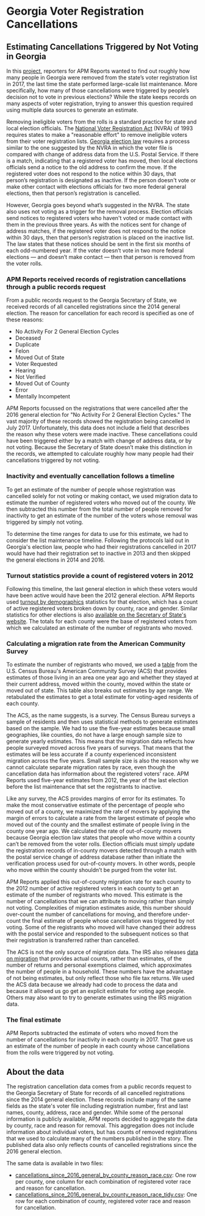 # Georgia Voter Registration Cancellations

## Estimating Cancellations Triggered by Not Voting in Georgia

In this [project](https://www.apmreports.org/story/2018/10/19/georgia-voter-purge), reporters for APM Reports wanted to find out roughly how many people in Georgia were removed from the state’s voter registration list in 2017, the last time the state performed large-scale list maintenance. More specifically, how many of those cancellations were triggered by people’s decision not to vote in previous elections? While the state keeps records on many aspects of voter registration, trying to answer this question required using multiple data sources to generate an estimate.
 
Removing ineligible voters from the rolls is a standard practice for state and local election officials. The [National Voter Registration Act](https://www.congress.gov/bill/103rd-congress/house-bill/2/text) (NVRA) of 1993 requires states to make a "reasonable effort" to remove ineligible voters from their voter registration lists. [Georgia election law](https://advance.lexis.com/documentpage/?pdmfid=1000516&crid=6a059d99-4235-457f-9448-89f9fe9924f4&nodeid=AAVAADAAHABE&nodepath=%2FROOT%2FAAV%2FAAVAAD%2FAAVAADAAH%2FAAVAADAAHABE&level=4&haschildren=&populated=false&title=%C2%A7+21-2-233.+Comparison+of+change+of+address+information+supplied+by+United+States+Postal+Service+with+electors+list%3B+removal+from+list+of+electors%3B+notice+to+electors&config=00JAA1MDBlYzczZi1lYjFlLTQxMTgtYWE3OS02YTgyOGM2NWJlMDYKAFBvZENhdGFsb2feed0oM9qoQOMCSJFX5qkd&pddocfullpath=%2Fshared%2Fdocument%2Fstatutes-legislation%2Furn%3AcontentItem%3A5STN-94M0-004D-8268-00008-00&ecomp=-kL8kkk&prid=966f9cfb-4588-4716-a582-0fe89acb8da1) requires a process similar to the one suggested by the NVRA in which the voter file is compared with change of address data from the U.S. Postal Service. If there is a match, indicating that a registered voter has moved, then local elections officials send a notice to the old address to confirm the move. If the registered voter does not respond to the notice within 30 days, that person’s registration is designated as inactive. If the person doesn't vote or make other contact with elections officials for two more federal general elections, then that person’s registration is cancelled.

However, Georgia goes beyond what’s suggested in the NVRA. The state also uses not voting as a trigger for the removal process. Election officials send notices to registered voters who haven't voted or made contact with them in the previous three years. As with the notices sent for change of address matches, if the registered voter does not respond to the notice within 30 days, then that person’s registration is placed on the inactive list. The law states that these notices should be sent in the first six months of each odd-numbered year. If the voter doesn’t vote in two more federal elections — and doesn’t make contact — then that person is removed from the voter rolls.

### APM Reports received records of registration cancellations through a public records request

From a public records request to the Georgia Secretary of State, we received records of all cancelled registrations since the 2014 general election. The reason for cancellation for each record is specified as one of these reasons:

* No Activity For 2 General Election Cycles
* Deceased
* Duplicate
* Felon
* Moved Out of State
* Voter Requested
* Hearing
* Not Verified
* Moved Out of County
* Error
* Mentally Incompetent

APM Reports focussed on the registrations that were cancelled after the 2016 general election for "No Activity For 2 General Election Cycles." The vast majority of these records showed the registration being cancelled in July 2017. Unfortunately, this data does not include a field that describes the reason why these voters were made inactive. These cancellations could have been triggered either by a match with change of address data, or by not voting. Because the Secretary of State doesn’t make this distinction in the records, we attempted to calculate roughly how many people had their cancellations triggered by not voting.

### Inactivity and eventually cancellation follows a timeline

To get an estimate of the number of people whose registration was cancelled solely for not voting or making contact, we used migration data to estimate the number of registered voters who moved out of the county. We then subtracted this number from the total number of people removed for inactivity to get an estimate of the number of the voters whose removal was triggered by simply not voting.

To determine the time ranges for data to use for this estimate, we had to consider the list maintenance timeline. Following the protocols laid out in Georgia's election law, people who had their registrations cancelled in 2017 would have had their registration set to inactive in 2013 and then skipped the general elections in 2014 and 2016.

### Turnout statistics provide a count of registered voters in 2012

Following this timeline, the last general election in which these voters would have been active would have been the 2012 general election. APM Reports used [turnout by demographics](http://sos.ga.gov/elections/TurnoutByDemographics/2012_1106/376_cfv_by_county_nov_2012.pdf) statistics for that election, which has a count of active registered voters broken down by county, race and gender. Similar statistics for other elections is also [available on the Secretary of State's website](http://sos.ga.gov/index.php/Elections/voter_turn_out_by_demographics). The totals for each county were the base of registered voters from which we calculated an estimate of the number of registrants who moved.

### Calculating a migration rate from the American Community Survey

To estimate the number of registrants who moved, we used a [table](https://censusreporter.org/tables/B07401/) from the U.S. Census Bureau's American Community Survey (ACS) that provides estimates of those living in an area one year ago and whether they stayed at their current address, moved within the county, moved within the state or moved out of state. This table also breaks out estimates by age range. We retabulated the estimates to get a total estimate for voting-aged residents of each county.

The ACS, as the name suggests, is a survey. The Census Bureau surveys a sample of residents and then uses statistical methods to generate estimates based on the sample. We had to use the five-year estimates because small geographies, like counties, do not have a large enough sample size to generate yearly estimates. This means that the migration data reflects how people surveyed moved across five years of surveys. That means that the estimates will be less accurate if a county experienced inconsistent migration across the five years. Small sample size is also the reason why we cannot calculate separate migration rates by race, even though the cancellation data has information about the registered voters' race. APM Reports used five-year estimates from 2012, the year of the last election before the list maintenance that set the registrants to inactive.

Like any survey, the ACS provides margins of error for its estimates. To make the most conservative estimate of the percentage of people who moved out of a county, we maximized the rate of movers by applying the margin of errors to calculate a rate from the largest estimate of people who moved out of the county and the smallest estimate of people living in the county one year ago. We calculated the rate of out-of-county movers because Georgia election law states that people who move within a county can’t be removed from the voter rolls. Election officials must simply update the registration records of in-county movers detected through a match with the postal service change of address database rather than initiate the verification process used for out-of-county movers. In other words, people who move within the county shouldn’t be purged from the voter list. 

APM Reports applied this out-of-county migration rate for each county to the 2012 number of active registered voters in each county to get an estimate of the number of registrants who moved. This estimate is the number of cancellations that we can attribute to moving rather than simply not voting. Complexities of migration estimates aside, this number should over-count the number of cancellations for moving, and therefore under-count the final estimate of people whose cancellation was triggered by not voting. Some of the registrants who moved will have changed their address with the postal service and responded to the subsequent notices so that their registration is transferred rather than cancelled.

The ACS is not the only source of migration data. The IRS also releases [data on migration](https://www.irs.gov/statistics/soi-tax-stats-migration-data) that provides actual counts, rather than estimates, of the number of returns and personal exemptions claimed, which approximates the number of people in a household. These numbers have the advantage of not being estimates, but only reflect those who file tax returns. We used the ACS data because we already had code to process the data and because it allowed us go get an explicit estimate for voting age people. Others may also want to try to generate estimates using the IRS migration data.

### The final estimate

APM Reports subtracted the estimate of voters who moved from the number of cancellations for inactivity in each county in 2017. That gave us an estimate of the number of people in each county whose cancellations from the rolls were triggered by not voting. 

## About the data

The registration cancellation data comes from a public records request to the Georgia Secretary of State for records of all cancelled registrations since the 2014 general election. These records include many of the same fields as the state's voter file including registration number, first and last names, county, address, race and gender. While some of the personal information is publicly available, APM reports decided to aggregate the data by county, race and reason for removal. This aggregation does not include information about individual voters, but has counts of removed registrations that we used to calculate many of the numbers published in the story. The published data also only reflects counts of cancelled registrations since the 2016 general election.

The same data is available in two files:

- [cancellations_since_2016_general_by_county_reason_race.csv](https://github.com/APM-Reports/ga-voter-registration-cancellations/blob/master/cancellations_since_2016_general_by_county_reason_race.csv): One row per county, one column for each  combination of registered voter race and reason for cancellation.
- [cancellations_since_2016_general_by_county_reason_race_tidy.csv](https://github.com/APM-Reports/ga-voter-registration-cancellations/blob/master/cancellations_since_2016_general_by_county_reason_race_tidy.csv): One row for each combination of county, registered voter race and reason for cancellation.
